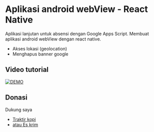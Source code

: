 # Aplikasi android webView - React Native

Aplikasi lanjutan untuk absensi dengan Google Apps Script.
Membuat aplikasi android webView dengan react native.
- Akses lokasi (geolocation)
- Menghapus banner google

## Video tutorial
[![DEMO](http://img.youtube.com/vi/jl2anXE-ixY/0.jpg)](https://youtu.be/jl2anXE-ixY)

## Donasi  
Dukung saya 
- [Traktir kopi](https://sociabuzz.com/fahroniganteng/tribe)
- [atau Es krim](https://trakteer.id/fahroniganteng/tip) 
